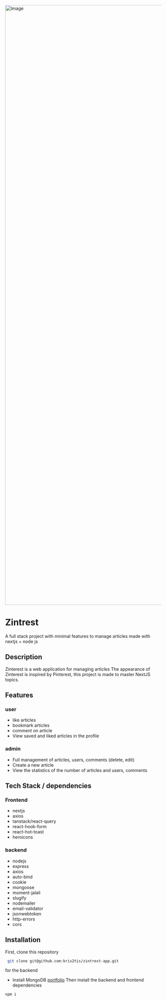 <img width="3760" height="1932" alt="Image" src="https://github.com/user-attachments/assets/d2a557e9-8cdd-4489-b449-b1d141d9cfd1" />

# Zintrest
A full stack project with minimal features to manage articles made with nextjs + node js
## Description
Zinterest is a web application for managing articles
The appearance of Zinterest is inspired by Pinterest, this project is made to master NextJS topics.
## Features
### user
- like articles
- bookmark articles
- comment on article
- View saved and liked articles in the profile
### admin
- Full management of articles, users, comments (delete, edit)
- Create a new article
- View the statistics of the number of articles and users, comments
## Tech Stack / dependencies
### Frontend
- nextjs
- axios
- tanstack/react-query
- react-hook-form
- react-hot-toast
- heroicons
### backend
- nodejs
- express
- axios
- auto-bind
- cookie
- mongoose
- moment-jalali
- slugify
- nodemailer
- email-validator
- jsonwebtoken
- http-errors
- cors
## Installation
First, clone this repository
```bash
 git clone git@github.com:kris2tis/zintrest-app.git
```
for the backend 
- Install MongoDB [portfolio]([https://katherineoelsner.com/](https://www.mongodb.com/docs/manual/installation/))
Then install the backend and frontend dependencies
```bash
npm i 
```

